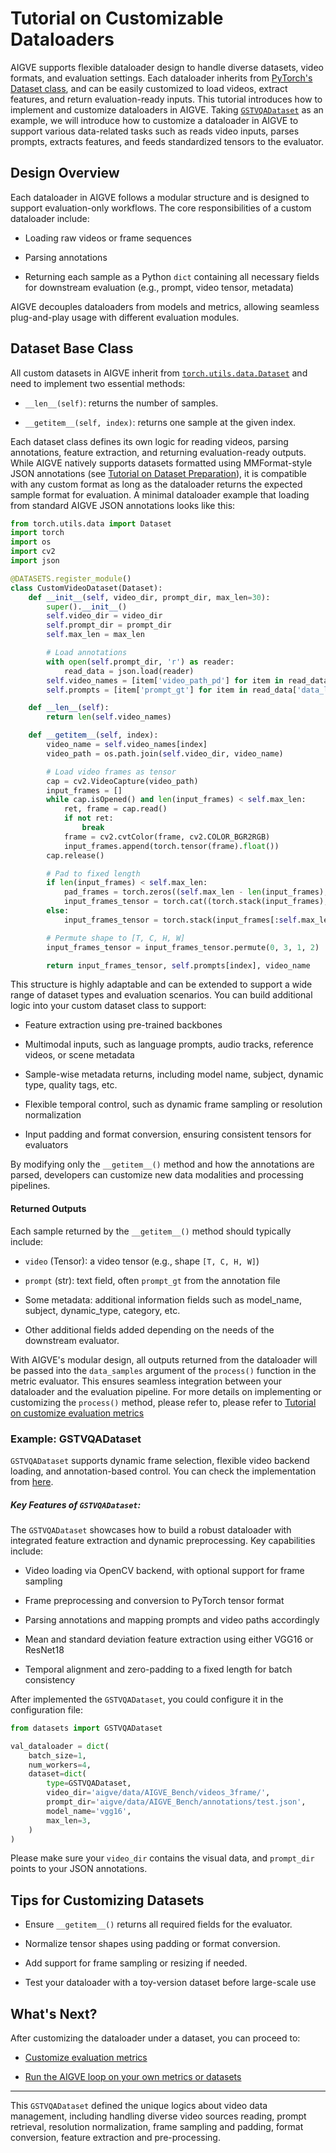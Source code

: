 # Tutorial on Customizable Dataloaders

AIGVE supports flexible dataloader design to handle diverse datasets, video formats, and evaluation settings. Each dataloader inherits from [PyTorch's Dataset class](https://pytorch.org/tutorials/beginner/basics/data_tutorial.html), and can be easily customized to load videos, extract features, and return evaluation-ready inputs. This tutorial introduces how to implement and customize dataloaders in AIGVE. Taking [`GSTVQADataset`](https://github.com/ShaneXiangH/AIGVE_Tool/blob/main/aigve/datasets/gstvqa_dataset.py#L62) as an example, we will introduce how to customize a dataloader in AIGVE to support various data-related tasks such as reads video inputs, parses prompts, extracts features, and feeds standardized tensors to the evaluator.

## Design Overview

Each dataloader in AIGVE follows a modular structure and is designed to support evaluation-only workflows. The core responsibilities of a custom dataloader include:

* Loading raw videos or frame sequences

* Parsing annotations

* Returning each sample as a Python `dict` containing all necessary fields for downstream evaluation (e.g., prompt, video tensor, metadata)

AIGVE decouples dataloaders from models and metrics, allowing seamless plug-and-play usage with different evaluation modules.


## Dataset Base Class

All custom datasets in AIGVE inherit from [`torch.utils.data.Dataset`](https://pytorch.org/docs/stable/data.html#torch.utils.data.Dataset) and need to implement two essential methods:

* `__len__(self)`: returns the number of samples.

* `__getitem__(self, index)`: returns one sample at the given index.

Each dataset class defines its own logic for reading videos, parsing annotations, feature extraction, and returning evaluation-ready outputs. 
While AIGVE natively supports datasets formatted using MMFormat-style JSON annotations (see [Tutorial on Dataset Preparation](./dataset.md)), it is compatible with any custom format as long as the dataloader returns the expected sample format for evaluation.
A minimal dataloader example that loading from standard AIGVE JSON annotations looks like this:

```python
from torch.utils.data import Dataset
import torch
import os
import cv2
import json

@DATASETS.register_module()
class CustomVideoDataset(Dataset):
    def __init__(self, video_dir, prompt_dir, max_len=30):
        super().__init__()
        self.video_dir = video_dir
        self.prompt_dir = prompt_dir
        self.max_len = max_len

        # Load annotations
        with open(self.prompt_dir, 'r') as reader:
            read_data = json.load(reader)
        self.video_names = [item['video_path_pd'] for item in read_data['data_list']]
        self.prompts = [item['prompt_gt'] for item in read_data['data_list']]

    def __len__(self):
        return len(self.video_names)

    def __getitem__(self, index):
        video_name = self.video_names[index]
        video_path = os.path.join(self.video_dir, video_name)

        # Load video frames as tensor
        cap = cv2.VideoCapture(video_path)
        input_frames = []
        while cap.isOpened() and len(input_frames) < self.max_len:
            ret, frame = cap.read()
            if not ret:
                break
            frame = cv2.cvtColor(frame, cv2.COLOR_BGR2RGB)
            input_frames.append(torch.tensor(frame).float())
        cap.release()

        # Pad to fixed length
        if len(input_frames) < self.max_len:
            pad_frames = torch.zeros((self.max_len - len(input_frames), *input_frames[0].shape))
            input_frames_tensor = torch.cat((torch.stack(input_frames), pad_frames), dim=0)
        else:
            input_frames_tensor = torch.stack(input_frames[:self.max_len])

        # Permute shape to [T, C, H, W]
        input_frames_tensor = input_frames_tensor.permute(0, 3, 1, 2)

        return input_frames_tensor, self.prompts[index], video_name
```

This structure is highly adaptable and can be extended to support a wide range of dataset types and evaluation scenarios. You can build additional logic into your custom dataset class to support:

* Feature extraction using pre-trained backbones

* Multimodal inputs, such as language prompts, audio tracks, reference videos, or scene metadata

* Sample-wise metadata returns, including model name, subject, dynamic type, quality tags, etc.

* Flexible temporal control, such as dynamic frame sampling or resolution normalization

* Input padding and format conversion, ensuring consistent tensors for evaluators

By modifying only the `__getitem__()` method and how the annotations are parsed, developers can customize new data modalities and processing pipelines.

#### Returned Outputs

Each sample returned by the `__getitem__()` method should typically include:

* `video` (Tensor): a video tensor (e.g., shape `[T, C, H, W]`)

* `prompt` (str): text field, often `prompt_gt` from the annotation file

* Some metadata: additional information fields such as model_name, subject, dynamic_type, category, etc.

* Other additional fields added depending on the needs of the downstream evaluator.

With AIGVE's modular design, all outputs returned from the dataloader will be passed into the `data_samples` argument of the `process()` function in the metric evaluator.
This ensures seamless integration between your dataloader and the evaluation pipeline.
For more details on implementing or customizing the `process()` method, please refer to, please refer to [Tutorial on customize evaluation metrics](./evaluator.md)


### Example: GSTVQADataset

`GSTVQADataset` supports dynamic frame selection, flexible video backend loading, and annotation-based control. You can check the implementation from [here](https://github.com/ShaneXiangH/AIGVE_Tool/blob/main/aigve/datasets/gstvqa_dataset.py#L62).

##### Key Features of `GSTVQADataset`:

The `GSTVQADataset` showcases how to build a robust dataloader with integrated feature extraction and dynamic preprocessing. Key capabilities include:

* Video loading via OpenCV backend, with optional support for frame sampling

* Frame preprocessing and conversion to PyTorch tensor format

* Parsing annotations and mapping prompts and video paths accordingly

* Mean and standard deviation feature extraction using either VGG16 or ResNet18

* Temporal alignment and zero-padding to a fixed length for batch consistency

After implemented the `GSTVQADataset`, you could configure it in the configuration file: 
```python
from datasets import GSTVQADataset

val_dataloader = dict(
    batch_size=1,
    num_workers=4,
    dataset=dict(
        type=GSTVQADataset,
        video_dir='aigve/data/AIGVE_Bench/videos_3frame/',
        prompt_dir='aigve/data/AIGVE_Bench/annotations/test.json',
        model_name='vgg16',
        max_len=3,
    )
)
```
Please make sure your `video_dir` contains the visual data, and `prompt_dir` points to your JSON annotations. 

## Tips for Customizing Datasets

* Ensure `__getitem__()` returns all required fields for the evaluator.

* Normalize tensor shapes using padding or format conversion.

* Add support for frame sampling or resizing if needed.

* Test your dataloader with a toy-version dataset before large-scale use


## What's Next?

After customizing the dataloader under a dataset, you can proceed to:

- [Customize evaluation metrics](./evaluator.md)

- [Run the AIGVE loop on your own metrics or datasets](./running.md)

---

This `GSTVQADataset` defined the unique logics about video data management, including handling diverse video sources reading, prompt retrieval, resolution normalization, frame sampling and padding, format conversion, feature extraction and pre-processing.